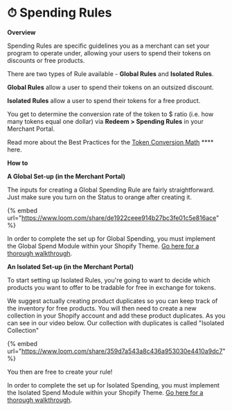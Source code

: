 # ⏱ Spending Rules

**Overview**

Spending Rules are specific guidelines you as a merchant can set your program to operate under, allowing your users to spend their tokens on discounts or free products.

There are two types of Rule available - **Global Rules** and **Isolated Rules**.&#x20;

**Global Rules** allow a user to spend their tokens on an outsized discount.

**Isolated Rules** allow a user to spend their tokens for a free product.

You get to determine the conversion rate of the token to $ ratio (i.e. how many tokens equal one dollar) via **Redeem > Spending Rules** in your Merchant Portal.&#x20;

Read more about the Best Practices for the [Token Conversion Math](broken-reference) **** here.

**How to**

**A Global Set-up (in the Merchant Portal)**

The inputs for creating a Global Spending Rule are fairly straightforward. Just make sure you turn on the Status to orange after creating it.

{% embed url="https://www.loom.com/share/de1922ceee914b27bc3fe01c5e816ace" %}

In order to complete the set up for Global Spending, you must implement the Global Spend Module within your Shopify Theme. [Go here for a thorough walkthrough](../onsite-design/global-spending-module.md).

**An Isolated Set-up (in the Merchant Portal)**

To start setting up Isolated Rules, you're going to want to decide which products you want to offer to be tradable for free in exchange for tokens.&#x20;

We suggest actually creating product duplicates so you can keep track of the inventory for free products. You will then need to create a new collection in your Shopify account and add these product duplicates. As you can see in our video below. Our collection with duplicates is called "Isolated Collection"&#x20;

{% embed url="https://www.loom.com/share/359d7a543a8c436a953030e4410a9dc7" %}

You then are free to create your rule!

In order to complete the set up for Isolated Spending, you must implement the Isolated Spend Module within your Shopify Theme. [Go here for a thorough walkthrough](../onsite-design/isolated-spending-module.md).






